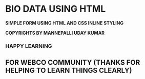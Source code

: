 # BIO DATA USING HTML

**SIMPLE FORM USING HTML AND CSS INLINE STYLING**

**COPYRIGHTS BY MANNEPALLI UDAY KUMAR**

### HAPPY LEARNING

## FOR WEBCO COMMUNITY (THANKS FOR HELPING TO LEARN THINGS CLEARLY)
